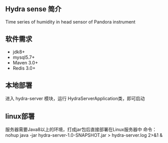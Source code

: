 ## Hydra sense 简介
Time series of humidity in head sensor of Pandora instrument

## 软件需求
* jdk8+
* mysql5.7+
* Maven 3.0+
* Redis 3.0+

## 本地部署
进入 hydra-server 模块，运行 HydraServerApplication类，即可启动

## linux部署
服务器需要Java8以上的环境，打成jar包后直接部署在Linux服务器中
命令：nohup java -jar hydra-server-1.0-SNAPSHOT.jar > hydra-server.log 2>&1 &
